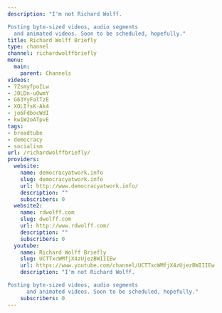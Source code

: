 ```yaml
---
description: "I'm not Richard Wolff. 

Posting byte-sized videos, audio segments
  and animated videos. Soon to be scheduled, hopefully."
title: Richard Wolff Briefly
type: channel
channel: richardwolffbriefly
menu:
  main:
    parent: Channels
videos:
- 7ZsmyfpoILw
- J0LDn-uOwmY
- G63YyFalTzE
- XOLIfsK-Ak4
- jo6FdbocWdI
- kw1W2oATpvE
tags:
- breadtube
- democracy
- socialism
url: /richardwolffbriefly/
providers:
  website:
    name: democracyatwork.info
    slug: democracyatwork.info
    url: http://www.democracyatwork.info/
    description: ""
    subscribers: 0
  website2:
    name: rdwolff.com
    slug: dwolff.com
    url: http://www.rdwolff.com/
    description: ""
    subscribers: 0
  youtube:
    name: Richard Wolff Briefly
    slug: UCTTxcWMfjX4zUjezBWIIIEw
    url: https://www.youtube.com/channel/UCTTxcWMfjX4zUjezBWIIIEw
    description: "I'm not Richard Wolff. 

Posting byte-sized videos, audio segments
      and animated videos. Soon to be scheduled, hopefully."
    subscribers: 0
---
```

